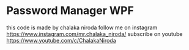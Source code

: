 # Password Manager WPF
   this code is made by chalaka niroda 
   follow me on instagram  https://www.instagram.com/mr.chalaka_niroda/
   subscribe on youtube    https://www.youtube.com/c/ChalakaNiroda
